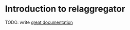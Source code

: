 # Introduction to relaggregator

TODO: write [great documentation](http://jacobian.org/writing/what-to-write/)
